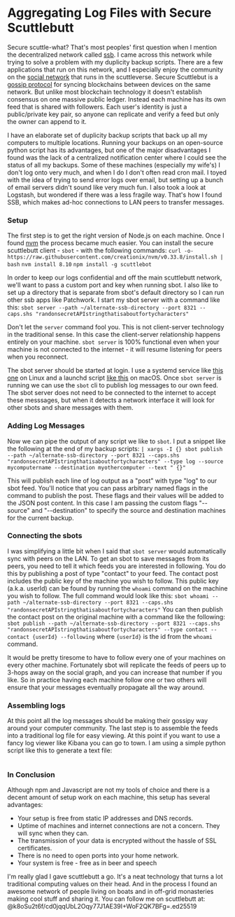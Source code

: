 # Aggregating Log Files with Secure Scuttlebutt

Secure scuttle-what? That's most peoples' first question when I mention the decentralized network called [ssb](https://www.scuttlebutt.nz). I came across this network while trying to solve a problem with my duplicity backup scripts. There are a few applications that run on this network, and I especially enjoy the community on the [social network](https://www.scuttlebutt.nz/applications.html#patchwork) that runs in the scuttleverse. Secure Scuttlebut is a [gossip protocol](https://en.wikipedia.org/wiki/Gossip_protocol) for syncing blockchains between devices on the same network. But unlike most blockchain technology it doesn't establish consensus on one massive public ledger. Instead each machine has its own feed that is shared with followers. Each user's identity is just a public/private key pair, so anyone can replicate and verify a feed but only the owner can append to it. 

I have an elaborate set of duplicity backup scripts that back up all my computers to multiple locations. Running your backups on an open-source python script has its advantages, but one of the major disadvantages I found was the lack of a centralized notification center where I could see the status of all my backups. Some of these machines (especially my wife's) I don't log onto very much, and when I do I don't often read cron mail. I toyed with the idea of trying to send error logs over email, but setting up a bunch of email servers didn't sound like very much fun. I also took a look at Logstash, but wondered if there was a less fragile way. That's how I found SSB, which makes ad-hoc connections to LAN peers to transfer messages. 

### Setup

The first step is to get the right version of Node.js on each machine. Once I found [nvm](https://github.com/creationix/nvm) the process became much easier. You can install the secure scuttlebutt client - `sbot` - with the following commands:
`curl -o- https://raw.githubusercontent.com/creationix/nvm/v0.33.8/install.sh | bash`
`nvm install 8.10`
`npm install -g scuttlebot`

In order to keep our logs confidential and off the main scuttlebutt network, we'll want to pass a custom port and key when running sbot. I also like to set up a directory that is separate from sbot's default directory so I can run other ssb apps like Patchwork. I start my sbot server with a command like this:
`sbot server --path ~/alternate-ssb-directory --port 8321 --caps.shs "randonsecretAPIstringthatisaboutfortycharacters"`

Don't let the `server` command fool you. This is not client-server technology in the traditional sense. In this case the client-server relationship happens entirely on your machine. `sbot server` is 100% functional even when your machine is not connected to the internet - it will resume listening for peers when you reconnect.

The sbot server should be started at login. I use a systemd service like [this one]() on Linux and a launchd script [like this]() on macOS. Once `sbot server` is running we can use the `sbot` cli to publish log messages to our own feed. The sbot server does not need to be connected to the internet to accept these messsages, but when it detects a network interface it will look for other sbots and share messages with them.

### Adding Log Messages

Now we can pipe the output of any script we like to `sbot`. I put a snippet like the following at the end of my backup scripts:
`| xargs -I {} sbot publish --path ~/alternate-ssb-directory --port 8321 --caps.shs "randonsecretAPIstringthatisaboutfortycharacters" --type log --source mycomputername --destination myothercomputer --text " {}"`

This will publish each line of log output as a "post" with type "log" to our sbot feed. You'll notice that you can pass arbitrary named flags in the command to publish the post. These flags and their values will be added to the JSON post content. In this case I am passing the custom flags "--source" and "--destination" to specify the source and destination machines for the current backup.

### Connecting the sbots

I was simplifying a little bit when I said that `sbot server` would automatically sync with peers on the LAN. To get an sbot to save messages from its peers, you need to tell it which feeds you are interested in following. You do this by publishing a post of type "contact" to your feed. The contact post includes the public key of the machine you wish to follow. This public key (a.k.a. userId) can be found by running the `whoami` command on the machine you wish to follow. The full command would look like this:
`sbot whoami --path ~/alternate-ssb-directory --port 8321 --caps.shs "randonsecretAPIstringthatisaboutfortycharacters"` 
You can then publish the contact post on the original machine with a command like the following:
`sbot publish --path ~/alternate-ssb-directory --port 8321 --caps.shs "randonsecretAPIstringthatisaboutfortycharacters" --type contact --contact {userId} --following`
where `{userId}` is the id from the `whoami` command.

It would be pretty tiresome to have to follow every one of your machines on every other machine. Fortunately sbot will replicate the feeds of peers up to 3-hops away on the social graph, and you can increase that number if you like. So in practice having each machine follow one or two others will ensure that your messages eventually propagate all the way around.

### Assembling logs

At this point all the log messages should be making their gossipy way around your computer community. The last step is to assemble the feeds into a traditional log file for easy viewing. At this point if you want to use a fancy log viewer like Kibana you can go to town. I am using a simple python script like this to generate a text file:
```
```

### In Conclusion

Although npm and Javascript are not my tools of choice and there is a decent amount of setup work on each machine, this setup has several advantages:
* Your setup is free from static IP addresses and DNS records.
* Uptime of machines and internet connections are not a concern. They will sync when they can.
* The transmission of your data is encrypted without the hassle of SSL certificates.
* There is no need to open ports into your home network.
* Your system is free - free as in beer and speech

I'm really glad I gave scuttlebutt a go. It's a neat technology that turns a lot traditional computing values on their head. And in the process I found an awesome network of people living on boats and in off-grid monasteries making cool stuff and sharing it. You can follow me on scuttlebutt at: @k8oSu2t6f/cd0jqqUbL2Oqy77J1AE39I+WoF2QK7BFg=.ed25519


